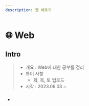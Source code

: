 ```yaml
---
description: 웹 배우기
---
```


# 🌐 Web

## Intro

> * 개요 : Web에 대한 공부를 정리
> * 특이 사항&#x20;
>   * 화, 목, 토 업로드
> * 시작 :  2023.06.03 \~

###

*



